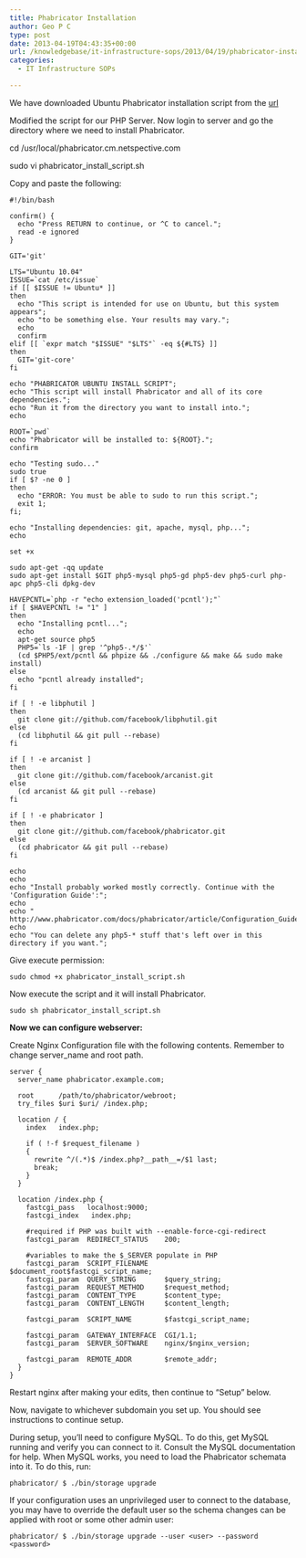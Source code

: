 ```yaml
---
title: Phabricator Installation
author: Geo P C
type: post
date: 2013-04-19T04:43:35+00:00
url: /knowledgebase/it-infrastructure-sops/2013/04/19/phabricator-installation/
categories:
  - IT Infrastructure SOPs

---
```

We have downloaded Ubuntu Phabricator installation script from the [url][1]

Modified the script for our PHP Server. Now login to server and go the directory where we need to install Phabricator.

cd /usr/local/phabricator.cm.netspective.com

sudo vi phabricator\_install\_script.sh

Copy and paste the following:

    #!/bin/bash
    
    confirm() {
      echo "Press RETURN to continue, or ^C to cancel.";
      read -e ignored
    }
    
    GIT='git'
    
    LTS="Ubuntu 10.04"
    ISSUE=`cat /etc/issue`
    if [[ $ISSUE != Ubuntu* ]]
    then
      echo "This script is intended for use on Ubuntu, but this system appears";
      echo "to be something else. Your results may vary.";
      echo
      confirm
    elif [[ `expr match "$ISSUE" "$LTS"` -eq ${#LTS} ]]
    then
      GIT='git-core'
    fi
    
    echo "PHABRICATOR UBUNTU INSTALL SCRIPT";
    echo "This script will install Phabricator and all of its core dependencies.";
    echo "Run it from the directory you want to install into.";
    echo
    
    ROOT=`pwd`
    echo "Phabricator will be installed to: ${ROOT}.";
    confirm
    
    echo "Testing sudo..."
    sudo true
    if [ $? -ne 0 ]
    then
      echo "ERROR: You must be able to sudo to run this script.";
      exit 1;
    fi;
    
    echo "Installing dependencies: git, apache, mysql, php...";
    echo
    
    set +x
    
    sudo apt-get -qq update
    sudo apt-get install $GIT php5-mysql php5-gd php5-dev php5-curl php-apc php5-cli dpkg-dev
    
    HAVEPCNTL=`php -r "echo extension_loaded('pcntl');"`
    if [ $HAVEPCNTL != "1" ]
    then
      echo "Installing pcntl...";
      echo
      apt-get source php5
      PHP5=`ls -1F | grep '^php5-.*/$'`
      (cd $PHP5/ext/pcntl && phpize && ./configure && make && sudo make install)
    else
      echo "pcntl already installed";
    fi
    
    if [ ! -e libphutil ]
    then
      git clone git://github.com/facebook/libphutil.git
    else
      (cd libphutil && git pull --rebase)
    fi
    
    if [ ! -e arcanist ]
    then
      git clone git://github.com/facebook/arcanist.git
    else
      (cd arcanist && git pull --rebase)
    fi
    
    if [ ! -e phabricator ]
    then
      git clone git://github.com/facebook/phabricator.git
    else
      (cd phabricator && git pull --rebase)
    fi
    
    echo
    echo
    echo "Install probably worked mostly correctly. Continue with the 'Configuration Guide':";
    echo
    echo "    http://www.phabricator.com/docs/phabricator/article/Configuration_Guide.html";
    echo
    echo "You can delete any php5-* stuff that's left over in this directory if you want.";
    

Give execute permission:

    sudo chmod +x phabricator_install_script.sh
    

Now execute the script and it will install Phabricator.

    sudo sh phabricator_install_script.sh
    

**Now we can configure webserver:**

Create Nginx Configuration file with the following contents. Remember to change server_name and root path.

    server {
      server_name phabricator.example.com;
    
      root      /path/to/phabricator/webroot;
      try_files $uri $uri/ /index.php;
    
      location / {
        index   index.php;
    
        if ( !-f $request_filename )
        {
          rewrite ^/(.*)$ /index.php?__path__=/$1 last;
          break;
        }
      }
    
      location /index.php {
        fastcgi_pass   localhost:9000;
        fastcgi_index   index.php;
    
        #required if PHP was built with --enable-force-cgi-redirect
        fastcgi_param  REDIRECT_STATUS    200;
    
        #variables to make the $_SERVER populate in PHP
        fastcgi_param  SCRIPT_FILENAME    $document_root$fastcgi_script_name;
        fastcgi_param  QUERY_STRING       $query_string;
        fastcgi_param  REQUEST_METHOD     $request_method;
        fastcgi_param  CONTENT_TYPE       $content_type;
        fastcgi_param  CONTENT_LENGTH     $content_length;
    
        fastcgi_param  SCRIPT_NAME        $fastcgi_script_name;
    
        fastcgi_param  GATEWAY_INTERFACE  CGI/1.1;
        fastcgi_param  SERVER_SOFTWARE    nginx/$nginx_version;
    
        fastcgi_param  REMOTE_ADDR        $remote_addr;
      }
    }
    

Restart nginx after making your edits, then continue to &#8220;Setup&#8221; below.

Now, navigate to whichever subdomain you set up. You should see instructions to continue setup.

During setup, you&#8217;ll need to configure MySQL. To do this, get MySQL running and verify you can connect to it. Consult the MySQL documentation for help. When MySQL works, you need to load the Phabricator schemata into it. To do this, run:

    phabricator/ $ ./bin/storage upgrade
    

If your configuration uses an unprivileged user to connect to the database, you may have to override the default user so the schema changes can be applied with root or some other admin user:

    phabricator/ $ ./bin/storage upgrade --user <user> --password <password>

 [1]: [url](http://www.phabricator.com/rsrc/install/install_ubuntu.sh) "url"